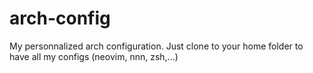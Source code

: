 # arch-config
My personnalized arch configuration. Just clone to your home folder to have all my configs (neovim, nnn, zsh,...)
